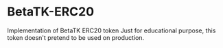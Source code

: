 # BetaTK-ERC20
Implementation of BetaTK ERC20 token
Just for educational purpose, this token doesn't pretend to be used on production.

